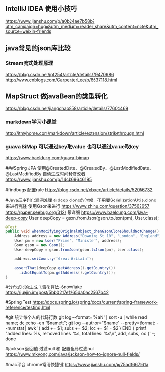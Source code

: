 ## IntelliJ IDEA 使用小技巧
https://www.jianshu.com/p/a0b24ae7b58b?utm_campaign=hugo&utm_medium=reader_share&utm_content=note&utm_source=weixin-friends

## java常见的json库比较



### Stream流式处理原理
https://blog.csdn.net/jpf254/article/details/79470986
http://www.cnblogs.com/CarpenterLee/p/6637118.html


## MapStruct 做javaBean的类型转化
https://blog.csdn.net/jiangchao858/article/details/77604469


### markdown学习小课堂
http://itmyhome.com/markdown/article/extension/strikethrougn.html

### guava BiMap 可以通过key取value 也可以通过value取key
https://www.baeldung.com/guava-bimap

###Spring JPA 使用@CreatedDate、@CreatedBy、@LastModifiedDate、@LastModifiedBy 自动生成时间和修改者
https://www.jianshu.com/p/14cb69646195

#findbugs 配置rule
https://blog.csdn.net/xlxxcc/article/details/52056732

#Java反序列化漏洞处理
在deep clone的时候，不用要SerializationUtils.clone来进行克隆
使用Gson来进行 
https://www.zhihu.com/question/37562657
https://paper.seebug.org/312/  最详细
https://www.baeldung.com/java-deep-copy 
 User deepCopy = gson.fromJson(gson.toJson(pm), User.class);
```java
@Test
public void whenModifyingOriginalObject_thenGsonCloneShouldNotChange() {
    Address address = new Address("Downing St 10", "London", "England");
    User pm = new User("Prime", "Minister", address);
    Gson gson = new Gson();
    User deepCopy = gson.fromJson(gson.toJson(pm), User.class);
 
    address.setCountry("Great Britain");
 
    assertThat(deepCopy.getAddress().getCountry())
      .isNotEqualTo(pm.getAddress().getCountry());
}


```
#分布式id的生成
1.雪花算法-Snowflake
https://juejin.im/post/5bb0217ef265da0ac2567b42

#Spring Test
https://docs.spring.io/spring/docs/current/spring-framework-reference/testing.html

#git 统计每个人的代码行数
git log --format='%aN' | sort -u | while read name; do echo -en "$name\t"; git log --author="$name" --pretty=tformat: --numstat | awk '{ add += $1; subs += $2; loc += $1 - $2 } END { printf "added lines: %s, removed lines: %s, total lines: %s\n", add, subs, loc }' -; done

#jackson 返回值 过滤null  和 配置全局过滤null   
https://www.mkyong.com/java/jackson-how-to-ignore-null-fields/

#mac平台 chrome常用快捷键
https://www.jianshu.com/p/75adf667f61a